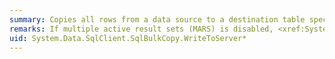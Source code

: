 ```yaml
---
summary: Copies all rows from a data source to a destination table specified by the <xref href="System.Data.SqlClient.SqlBulkCopy.DestinationTableName"></xref> property of the <xref href="System.Data.SqlClient.SqlBulkCopy"></xref> object.
remarks: If multiple active result sets (MARS) is disabled, <xref:System.Data.SqlClient.SqlBulkCopy.WriteToServer%2A> makes the connection busy. If MARS is enabled, you can interleave calls to <xref:System.Data.SqlClient.SqlBulkCopy.WriteToServer%2A> with other commands in the same connection.
uid: System.Data.SqlClient.SqlBulkCopy.WriteToServer*
---
```

